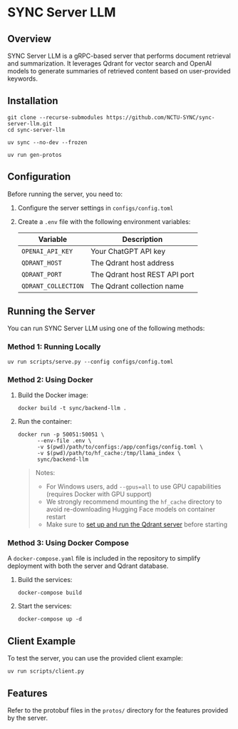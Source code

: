 # SYNC Server LLM

## Overview

SYNC Server LLM is a gRPC-based server that performs document retrieval and summarization. It leverages Qdrant for vector search and OpenAI models to generate summaries of retrieved content based on user-provided keywords.

## Installation

```shell
git clone --recurse-submodules https://github.com/NCTU-SYNC/sync-server-llm.git
cd sync-server-llm

uv sync --no-dev --frozen

uv run gen-protos
```

## Configuration

Before running the server, you need to:

1. Configure the server settings in `configs/config.toml`

2. Create a `.env` file with the following environment variables:

   | Variable            | Description                   |
   | ------------------- | ----------------------------- |
   | `OPENAI_API_KEY`    | Your ChatGPT API key          |
   | `QDRANT_HOST`       | The Qdrant host address       |
   | `QDRANT_PORT`       | The Qdrant host REST API port |
   | `QDRANT_COLLECTION` | The Qdrant collection name    |

## Running the Server

You can run SYNC Server LLM using one of the following methods:

### Method 1: Running Locally

```shell
uv run scripts/serve.py --config configs/config.toml
```

### Method 2: Using Docker

1. Build the Docker image:

   ```shell
   docker build -t sync/backend-llm .
   ```

2. Run the container:

   ```shell
   docker run -p 50051:50051 \
         --env-file .env \
         -v $(pwd)/path/to/configs:/app/configs/config.toml \
         -v $(pwd)/path/to/hf_cache:/tmp/llama_index \
         sync/backend-llm
   ```

   > Notes:
   > - For Windows users, add `--gpus=all` to use GPU capabilities (requires Docker with GPU support)
   > - We strongly recommend mounting the `hf_cache` directory to avoid re-downloading Hugging Face models on container restart
   > - Make sure to [set up and run the Qdrant server](https://qdrant.tech/documentation/guides/installation/#docker-and-docker-compose) before starting

### Method 3: Using Docker Compose

A `docker-compose.yaml` file is included in the repository to simplify deployment with both the server and Qdrant database.

1. Build the services:

   ```shell
   docker-compose build
   ```

2. Start the services:

   ```shell
   docker-compose up -d
   ```

## Client Example

To test the server, you can use the provided client example:

```shell
uv run scripts/client.py
```

## Features

Refer to the protobuf files in the `protos/` directory for the features provided by the server.
